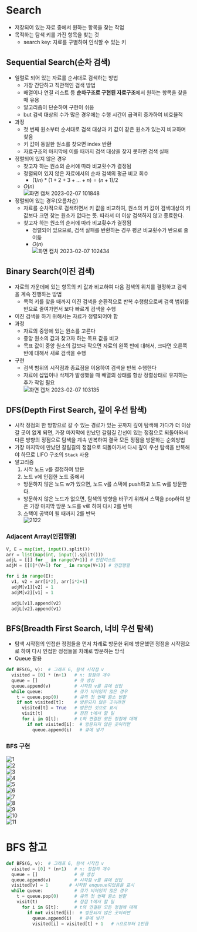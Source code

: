 # Search
- 저장되어 있는 자료 중에서 원하는 항목을 찾는 작업
- 목적하는 탐색 키를 가진 항목을 찾는 것
  - search key: 자료를 구별하여 인식할 수 있는 키

## Sequential Search(순차 검색)
- 일렬로 되어 있는 자료를 순서대로 검색하는 방법
  - 가장 간단하고 직관적인 검색 방법
  - 배열이나 연결 리스트 등 **순차구조로 구현된 자료구조**에서 원하는 항목을 찾을 때 유용
  - 알고리즘이 단순하여 구현이 쉬움
  - but 검색 대상의 수가 많은 경우에는 수행 시간이 급격히 증가하여 비효율적
- 과정
  - 첫 번째 원소부터 순서대로 검색 대상과 키 값이 같은 원소가 있는지 비교하며 찾음
  - 키 값이 동일한 원소를 찾으면 index 반환
  - 자료구조의 마지막에 이를 때까지 검색 대상을 찾지 못하면 검색 실패
- 정렬되어 있지 않은 경우
  - 찾고자 하는 원소의 순서에 따라 비교횟수가 결정됨
  - 정렬되어 있지 않은 자료에서의 순차 검색의 평균 비교 회수
    - $(1/n)*(1+2+3+...+n) = (n+1)/2$
  - $O(n)$  
![화면 캡처 2023-02-07 101848](https://user-images.githubusercontent.com/108309396/217123639-c569a0b4-43e3-432d-b3e2-f3915a9b6837.png)
- 정렬되어 있는 경우(오름차순)
  - 자료를 순차적으로 검색하면서 키 값을 비교하여, 원소의 키 값이 검색대상의 키 값보다 크면 찾는 원소가 없다는 뜻. 따라서 더 이상 검색하지 않고 종료한다.
  - 찾고자 하는 원소의 순서에 따라 비교횟수가 결정됨
    - 정렬되어 있으므로, 검색 실패를 반환하는 경우 평균 비교횟수가 반으로 줄어듦
    - $O(n)$    
![화면 캡처 2023-02-07 102434](https://user-images.githubusercontent.com/108309396/217124339-79c7c210-bc64-486b-a6a8-29d4180472a1.png)

## Binary Search(이진 검색)
- 자료의 가운데에 있는 항목의 키 값과 비교하여 다음 검색의 위치를 결정하고 검색을 계속 진행하는 방법
  - 목적 키를 찾을 때까지 이진 검색을 순환적으로 반복 수행함으로써 검색 범위를 반으로 줄여가면서 보다 빠르게 검색을 수행
- 이진 검색을 하기 위해서는 자료가 정렬되어야 함
- 과정
  - 자료의 중앙에 있는 원소를 고른다
  - 중앙 원소의 값과 찾고자 하는 목표 값을 비교
  - 목표 값이 중앙 원소의 값보다 작으면 자료의 왼쪽 반에 대해서, 크다면 오른쪽 반에 대해서 새로 검색을 수행
- 구현
  - 검색 범위의 시작점과 종료점을 이용하여 검색을 반복 수행한다  
  - 자료에 삽입이나 삭제가 발생했을 때 배열의 상태를 항상 정렬상태로 유지하는 추가 작업 필요   
![화면 캡처 2023-02-07 103135](https://user-images.githubusercontent.com/108309396/217125262-f6005fde-ef70-4f2d-af24-294f86c5d733.png)

## DFS(Depth First Search, 깊이 우선 탐색)
- 시작 정점의 한 방향으로 갈 수 있는 경로가 있는 곳까지 깊이 탐색해 가다가 더 이상 갈 곳이 없게 되면, 가장 마지막에 만났던 갈림길 간선이 있는 정점으로 되돌아와서 다른 방향의 정점으로 탐색을 계속 반복하여 결국 모든 정점을 방문하는 순회방법
- 가장 마지막에 만났던 갈림길의 정점으로 되돌아가서 다시 깊이 우선 탐색을 반복해야 하므로 LIFO 구조의 `Stack` 사용 
- 알고리즘
  1. 시작 노드 v를 결정하여 방문
  2. 노드 v에 인접한 노드 중에서
    - 방문하지 않은 노드 w가 있으면, 노드 v를 스택에 push하고 노드 w를 방문한다.
    - 방문하지 않은 노드가 없으면, 탐색의 방향을 바꾸기 위해서 스택을 pop하여 받은 가장 마지막 방문 노드를 v로 하여 다시 2를 반복
  3. 스택이 공백이 될 때까지 2를 반복  
![2122](https://user-images.githubusercontent.com/108309396/218618059-48828a3e-27e5-4ddd-9fa0-554d6ab4de57.png)

### Adjacent Array(인접행렬)
```python
V, E = map(int, input().split())
arr = list(map(int, input().split()))
adjL = [[] for _ in range(V+1)] # 인접리스트
adjM = [[0]*(V+1) for _ in range(V+1)] # 인접행렬

for i in range(E):
  v1, v2 = arr[i*2], arr[i*2+1]
  adjM[v1][v2] = 1
  adjM[v2][v1] = 1

  adjL[v1].append(v2)
  adjL[v2].append(v1)
```
## BFS(Breadth First Search, 너비 우선 탐색)
- 탐색 시작점의 인접한 정점들을 먼저 차례로 방문한 뒤에 방문했던 정점을 시작점으로 하여 다시 인접한 정점들을 차례로 방문하는 방식
- Queue 활용
```python
def BFS(G, v):  # 그래프 G, 탐색 시작점 v
  visited = [0] * (n+1)   # n: 정점의 개수
  queue = []              # 큐 생성
  queue.append(v)         # 시작점 v를 큐에 삽입
  while queue:            # 큐가 비어있지 않은 경우
    t = queue.pop(0)      # 큐의 첫 번째 원소 반환
    if not visited[t]:    # 방문되지 않은 곳이라면
      visited[t] = True   # 방문한 것으로 표시
      visit(t)            # 정점 t에서 할 일
      for i in G[t]:      # t와 연결된 모든 정점에 대해
        if not visited[i]:  # 방문되지 않은 곳이라면
          queue.append(i)   # 큐에 넣기
```

### BFS 구현
![1](https://user-images.githubusercontent.com/108309396/220223708-34a088e8-dcfc-4b04-bbc6-9456e2bb8bd9.png)  
![2](https://user-images.githubusercontent.com/108309396/220223713-5794449d-68a3-4ad6-ba21-e25693ec451c.png)  
![3](https://user-images.githubusercontent.com/108309396/220223714-2dd75378-cf16-43da-9d90-080e412f4d3e.png)  
![4](https://user-images.githubusercontent.com/108309396/220223716-cd161134-4680-4742-98ac-36938e214134.png)  
![5](https://user-images.githubusercontent.com/108309396/220223719-32bec32f-2c5d-43c6-b4e2-7653363e6785.png)  
![6](https://user-images.githubusercontent.com/108309396/220223720-cec5688f-d2f6-4f6e-9ce2-0aa798089bb4.png)  
![7](https://user-images.githubusercontent.com/108309396/220223723-7f3c0a35-344b-407e-bfba-bcf7feb40c5a.png)  
![8](https://user-images.githubusercontent.com/108309396/220223724-f9560a58-528e-4d19-92a5-f99dff88ac0b.png)  
![9](https://user-images.githubusercontent.com/108309396/220223727-af3b64b2-81fa-400e-8fee-f396d64aa491.png)  
![10](https://user-images.githubusercontent.com/108309396/220223729-2b6fa9f6-519f-43ce-ab19-3b6ad1ecf70b.png)  
![11](https://user-images.githubusercontent.com/108309396/220223731-d92bf7c5-a73c-474e-9126-bc67d405f0c3.png)  


# BFS 참고
```python
def BFS(G, v):  # 그래프 G, 탐색 시작점 v
  visited = [0] * (n+1)   # n: 정점의 개수
  queue = []              # 큐 생성
  queue.append(v)         # 시작점 v를 큐에 삽입
  visited[v] = 1        # 시작점 enqueue되었음을 표시
  while queue:            # 큐가 비어있지 않은 경우
    t = queue.pop(0)      # 큐의 첫 번째 원소 반환
    visit(t)              # 정점 t에서 할 일
      for i in G[t]:      # t와 연결된 모든 정점에 대해
        if not visited[i]:  # 방문되지 않은 곳이라면
          queue.append(i)   # 큐에 넣기
          visited[i] = visited[t] + 1   # n으로부터 1만큼
```